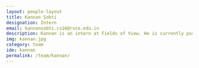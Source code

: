 ```yaml
---
layout: people-layout
title: Kannan Sobti
designation: Intern
email: kannansobti.cs16@rvce.edu.in
description: Kannan is an intern at Fields of View. He is currently pursuing a B.Tech Computer Science Engineering from RV College of Engineering, Bangalore. His hobbies include Trekking, Rock Climbing and traveling.
img: kannan.jpg
category: team
ide: kannan
permalink: /team/kannan/
---
```

